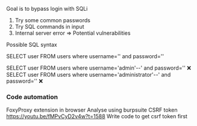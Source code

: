 Goal is to bypass login with SQLi

1. Try some common passwords
2. Try SQL commands in input
3. Internal server error => Potential vulnerabilities 

Possible SQL syntax

SELECT user FROM users where username='' and password=''

SELECT user FROM users where username='admin'--' and password='' ❌
SELECT user FROM users where username='administrator'--' and password='' ❌

### Code automation
FoxyProxy extension in browser
Analyse using burpsuite
CSRF token https://youtu.be/fMPvCyD2v4w?t=1588
Write code to get csrf token first
